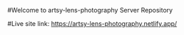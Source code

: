 #Welcome to artsy-lens-photography Server Repository

#Live site link: https://artsy-lens-photography.netlify.app/